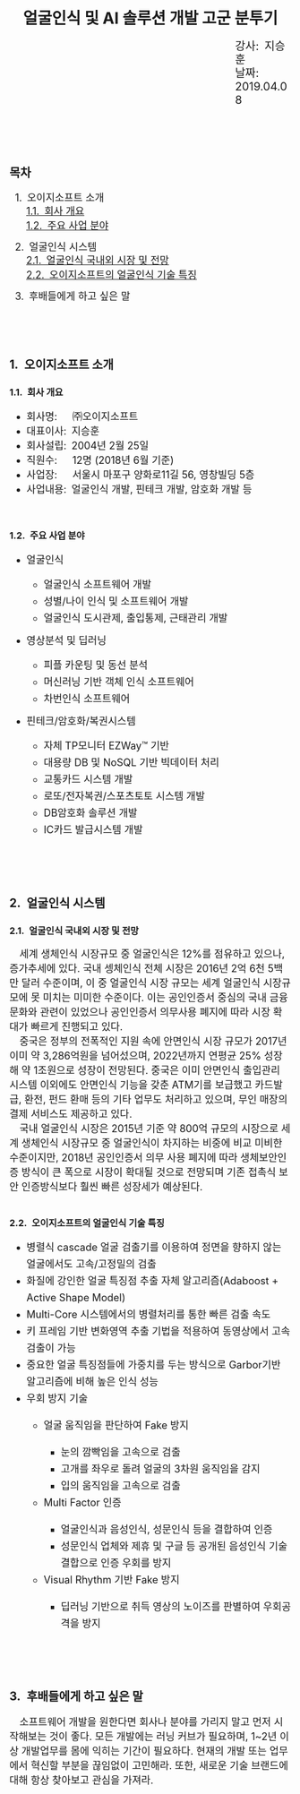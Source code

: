 <h1 style="text-align: center;">얼굴인식 및 AI 솔루션 개발 고군 분투기</h1>

<p style="margin-left: 80%; font-size: 20px; line-height: 24px">
    강사:&ensp;지승훈<br>
    날짜:&ensp;2019.04.08
</p>

<br><br><br>

<h2>목차</h2>
<div style="padding-left: 10px; font-size: 18px">
    1.&ensp;오이지소프트 소개<br>
    <div style="padding-left: 20px; line-height: 26px; margin-bottom: 10px">
        <a href="#1.1">1.1.&ensp;회사 개요</a><br>
        <a href="#1.2">1.2.&ensp;주요 사업 분야</a>
    </div>
    2.&ensp;얼굴인식 시스템<br>
    <div style="padding-left: 20px; line-height: 26px; margin-bottom: 10px">
        <a href="#2.1">2.1.&ensp;얼굴인식 국내외 시장 및 전망</a><br>
        <a href="#2.2">2.2.&ensp;오이지소프트의 얼굴인식 기술 특징</a>
    </div>
    3.&ensp;후배들에게 하고 싶은 말<br>
</div>

<br><br><br>

<h2> 1.&ensp;오이지소프트 소개</h2>
<h3 id="1.1">1.1.&ensp;회사 개요</h3>
<div style="font-size: 18px">
    <ul>
        <li>회사명:&emsp;&ensp;㈜오이지소프트</li>
        <li>대표이사:&ensp;지승훈</li>
        <li>회사설립:&ensp;2004년 2월 25일</li>
        <li>직원수:&emsp;&ensp;12명 (2018년 6월 기준)</li>
        <li>사업장:&emsp;&ensp;서울시 마포구 양화로11길 56, 영창빌딩 5층</li>
        <li>사업내용:&ensp;얼굴인식 개발, 핀테크 개발, 암호화 개발 등</li>
    </ul>
</div>

<br>

<h3 id="1.2">1.2.&ensp;주요 사업 분야</h3>
<div style="font-size: 18px">
    <ul>
        <li>얼굴인식</li>
        <ul style="margin-bottom: 10px; line-height: 30px">
            <li>얼굴인식 소프트웨어 개발</li>
            <li>성별/나이 인식 및 소프트웨어 개발</li>
            <li>얼굴인식 도시관제, 출입통제, 근태관리 개발</li>
        </ul>
        <li>영상분석 및 딥러닝</li>
        <ul style="margin-bottom: 10px; line-height: 30px">
            <li>피플 카운팅 및 동선 분석</li>
            <li>머신러닝 기반 객체 인식 소프트웨어</li>
            <li>차번인식 소프트웨어</li>
        </ul>
        <li>핀테크/암호화/복권시스템</li>
        <ul style="margin-bottom: 10px; line-height: 30px">
            <li>자체 TP모니터 EZWay™ 기반</li>
            <li>대용량 DB 및 NoSQL 기반 빅데이터 처리</li>
            <li>교통카드 시스템 개발</li>
            <li>로또/전자복권/스포츠토토 시스템 개발</li>
            <li>DB암호화 솔루션 개발</li>
            <li>IC카드 발급시스템 개발</li>
        </ul>
    </ul>
</div>

<br><br><br>

<h2>2.&ensp;얼굴인식 시스템</h2>
<h3 id="2.1">2.1.&ensp;얼굴인식 국내외 시장 및 전망</h3>
<div style="font-size: 18px">
    &emsp;세계 생체인식 시장규모 중 얼굴인식은 12%를 점유하고 있으나, 증가추세에 있다. 국내 셍체인식 전체 시장은 2016년 2억 6천 5백만 달러 수준이며, 이 중 얼굴인식 시장 규모는 세계 얼굴인식 시장규모에 못 미치는 미미한 수준이다. 이는 공인인증서 중심의 국내 금융문화와 관련이 있었으나 공인인증서 의무사용 폐지에 따라 시장 확대가 빠르게 진행되고 있다.<br>
    &emsp;중국은 정부의 전폭적인 지원 속에 안면인식 시장 규모가 2017년 이미 약 3,286억원을 넘어섰으며, 2022년까지 연평균 25% 성장해 약 1조원으로 성장이 전망된다. 중국은 이미 안면인식 출입관리 시스템 이외에도 안면인식 기능을 갖춘 ATM기를 보급했고 카드발급, 환전, 펀드 환매 등의 기타 업무도 처리하고 있으며, 무인 매장의 결제 서비스도 제공하고 있다.<br>
    &emsp;국내 얼굴인식 시장은 2015년 기준 약 800억 규모의 시장으로 세계 생체인식 시장규모 중 얼굴인식이 차지하는 비중에 비교 미비한 수준이지만, 2018년 공인인증서 의무 사용 폐지에 따라 생체보안인증 방식이 큰 폭으로 시장이 확대될 것으로 전망되며 기존 접촉식 보안 인증방식보다 훨씬 빠른 성장세가 예상된다.
</div>

<br>

<h3 id="2.2">2.2.&ensp;오이지소프트의 얼굴인식 기술 특징</h3>
<div style="font-size: 18px; line-height: 30px">
    <ul>
        <li>병렬식 cascade 얼굴 검출기를 이용하여 정면을 향하지 않는 얼굴에서도 고속/고정밀의 검출</li>
        <li>화질에 강인한 얼굴 특징점 추출 자체 알고리즘(Adaboost + Active Shape Model)</li>
        <li>Multi-Core 시스템에서의 병렬처리를 통한 빠른 검출 속도</li>
        <li>키 프레임 기반 변화영역 추출 기법을 적용하여 동영상에서 고속 검출이 가능</li>
        <li>중요한 얼굴 특징점들에 가중치를 두는 방식으로 Garbor기반 알고리즘에 비해 높은 인식 성능</li>
        <li>우회 방지 기술</li>
        <ul>
            <li>얼굴 움직임을 판단하여 Fake 방지</li>
            <ul>
                <li>눈의 깜빡임을 고속으로 검출</li>
                <li>고개를 좌우로 돌려 얼굴의 3차원 움직임을 감지</li>
                <li>입의 움직임을 고속으로 검출</li>
            </ul>
            <li>Multi Factor 인증</li>
            <ul>
                <li>얼굴인식과 음성인식, 성문인식 등을 결합하여 인증</li>
                <li>성문인식 업체와 제휴 및 구글 등 공개된 음성인식 기술 결합으로 인증 우회를 방지</li>
            </ul>
            <li>Visual Rhythm 기반 Fake 방지</li>
            <ul>
                <li>딥러닝 기반으로 취득 영상의 노이즈를 판별하여 우회공격을 방지</li>
            </ul>
        </ul>
    </ul>
</div>

<br><br><br>

<h2>3.&ensp;후배들에게 하고 싶은 말</h2>
<div style="font-size: 18px">
    &emsp;소프트웨어 개발을 원한다면 회사나 분야를 가리지 말고 먼저 시작해보는 것이 좋다. 모든 개발에는 러닝 커브가 필요하며, 1~2년 이상 개발업무를 몸에 익히는 기간이 필요하다. 현재의 개발 또는 업무에서 혁신할 부분을 끊임없이 고민해라. 또한, 새로운 기술 브랜드에 대해 항상 찾아보고 관심을 가져라.
</div>

